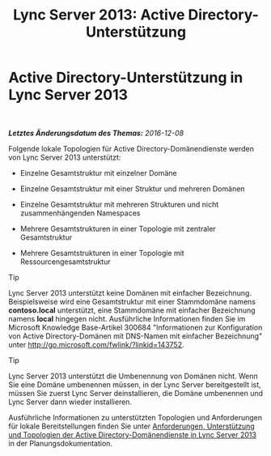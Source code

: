 ﻿---
title: 'Lync Server 2013: Active Directory-Unterstützung'
TOCTitle: Active Directory-Unterstützung
ms:assetid: 28ed9ac4-586d-4803-ad45-99c4fa793f54
ms:mtpsurl: https://technet.microsoft.com/de-de/library/Gg425756(v=OCS.15)
ms:contentKeyID: 49293494
ms.date: 12/10/2016
mtps_version: v=OCS.15
ms.translationtype: HT
---

# Active Directory-Unterstützung in Lync Server 2013

 

_**Letztes Änderungsdatum des Themas:** 2016-12-08_

Folgende lokale Topologien für Active Directory-Domänendienste werden von Lync Server 2013 unterstützt:

  - Einzelne Gesamtstruktur mit einzelner Domäne

  - Einzelne Gesamtstruktur mit einer Struktur und mehreren Domänen

  - Einzelne Gesamtstruktur mit mehreren Strukturen und nicht zusammenhängenden Namespaces

  - Mehrere Gesamtstrukturen in einer Topologie mit zentraler Gesamtstruktur

  - Mehrere Gesamtstrukturen in einer Topologie mit Ressourcengesamtstruktur


> [!TIP]
> Lync Server 2013 unterstützt keine Domänen mit einfacher Bezeichnung. Beispielsweise wird eine Gesamtstruktur mit einer Stammdomäne namens <STRONG>contoso.local</STRONG> unterstützt, eine Stammdomäne mit einfacher Bezeichnung namens <STRONG>local</STRONG> hingegen nicht. Ausführliche Informationen finden Sie im Microsoft&nbsp;Knowledge Base-Artikel&nbsp;300684 "Informationen zur Konfiguration von Active Directory-Domänen mit DNS-Namen mit einfacher Bezeichnung" unter <A class=uri href="http://go.microsoft.com/fwlink/?linkid=143752">http://go.microsoft.com/fwlink/?linkid=143752</A>.




> [!TIP]
> Lync Server 2013 unterstützt die Umbenennung von Domänen nicht. Wenn Sie eine Domäne umbenennen müssen, in der Lync Server bereitgestellt ist, müssen Sie zuerst Lync Server deinstallieren, die Domäne umbenennen und Lync Server dann wieder installieren.



Ausführliche Informationen zu unterstützten Topologien und Anforderungen für lokale Bereitstellungen finden Sie unter [Anforderungen, Unterstützung und Topologien der Active Directory-Domänendienste in Lync Server 2013](lync-server-2013-active-directory-domain-services-requirements-support-and-topologies.md) in der Planungsdokumentation.


